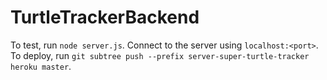 # TurtleTrackerBackend

To test, run `node server.js`. Connect to the server using `localhost:<port>`.
To deploy, run `git subtree push --prefix server-super-turtle-tracker heroku master`.
